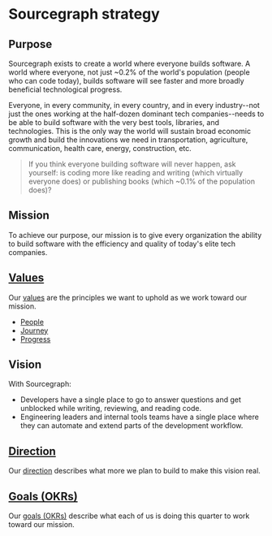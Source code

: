 # Sourcegraph strategy

## Purpose

Sourcegraph exists to create a world where everyone builds software. A world where everyone, not just ~0.2% of the world's population (people who can code today), builds software will see faster and more broadly beneficial technological progress.

Everyone, in every community, in every country, and in every industry--not just the ones working at the half-dozen dominant tech companies--needs to be able to build software with the very best tools, libraries, and technologies. This is the only way the world will sustain broad economic growth and build the innovations we need in transportation, agriculture, communication, health care, energy, construction, etc.

> If you think everyone building software will never happen, ask yourself: is coding more like reading and writing (which virtually everyone does) or publishing books (which ~0.1% of the population does)?

## Mission

To achieve our purpose, our mission is to give every organization the ability to build software with the efficiency and quality of today's elite tech companies.

## [Values](values.md)

Our [values](values.md) are the principles we want to uphold as we work toward our mission.

- [People](values.md#people)
- [Journey](values.md#journey)
- [Progress](values.md#progress)

## Vision

With Sourcegraph:

- Developers have a single place to go to answer questions and get unblocked while writing, reviewing, and reading code.
- Engineering leaders and internal tools teams have a single place where they can automate and extend parts of the development workflow.

## [Direction](../direction/index.md)

Our [direction](../direction/index.md) describes what more we plan to build to make this vision real.

## [Goals (OKRs)](okrs/index.md)

Our [goals (OKRs)](okrs/index.md) describe what each of us is doing this quarter to work toward our mission.
